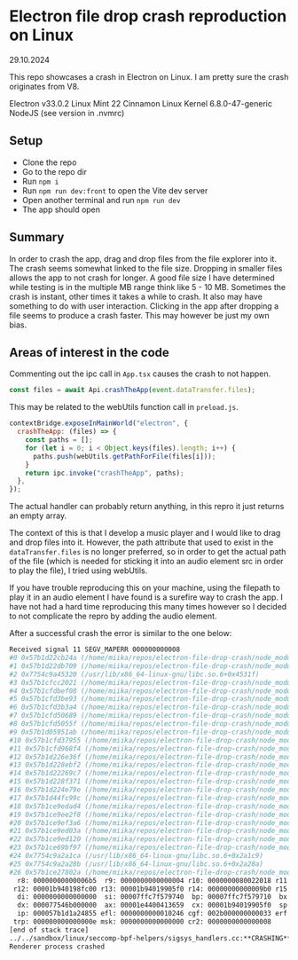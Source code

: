 # Electron file drop crash reproduction on Linux

29.10.2024

This repo showcases a crash in Electron on Linux. I am pretty sure the crash originates from V8.

Electron v33.0.2
Linux Mint 22 Cinnamon
Linux Kernel 6.8.0-47-generic
NodeJS (see version in .nvmrc)

## Setup

- Clone the repo
- Go to the repo dir
- Run `npm i`
- Run `npm run dev:front` to open the Vite dev server
- Open another terminal and run `npm run dev`
- The app should open

## Summary

In order to crash the app, drag and drop files from the file explorer into it. The crash seems somewhat linked to the file size. Dropping in smaller files allows the app to not crash for longer. A good file size I have determined while testing is in the multiple MB range think like 5 - 10 MB. Sometimes the crash is instant, other times it takes a while to crash. It also may have something to do with user interaction. Clicking in the app after dropping a file seems to produce a crash faster. This may however be just my own bias.

## Areas of interest in the code

Commenting out the ipc call in `App.tsx` causes the crash to not happen.

```ts
const files = await Api.crashTheApp(event.dataTransfer.files);
```

This may be related to the webUtils function call in `preload.js`.

```js
contextBridge.exposeInMainWorld("electron", {
  crashTheApp: (files) => {
    const paths = [];
    for (let i = 0; i < Object.keys(files).length; i++) {
      paths.push(webUtils.getPathForFile(files[i]));
    }
    return ipc.invoke("crashTheApp", paths);
  },
});
```

The actual handler can probably return anything, in this repro it just returns an empty array.

The context of this is that I develop a music player and I would like to drag and drop files into it. However, the path attribute that used to exist in the `dataTransfer.files` is no longer preferred, so in order to get the actual path of the file (which is needed for sticking it into an audio element src in order to play the file), I tried using webUtils.

If you have trouble reproducing this on your machine, using the filepath to play it in an audio element I have found is a surefire way to crash the app. I have not had a hard time reproducing this many times however so I decided to not complicate the repro by adding the audio element.

After a successful crash the error is similar to the one below:

```sh
Received signal 11 SEGV_MAPERR 000000000008
#0 0x57b1d22cb24a (/home/miika/repos/electron-file-drop-crash/node_modules/electron/dist/electron+0x60fc249)
#1 0x57b1d22db709 (/home/miika/repos/electron-file-drop-crash/node_modules/electron/dist/electron+0x610c708)
#2 0x7754c9a45320 (/usr/lib/x86_64-linux-gnu/libc.so.6+0x4531f)
#3 0x57b1cfcc2021 (/home/miika/repos/electron-file-drop-crash/node_modules/electron/dist/electron+0x3af3020)
#4 0x57b1cfdbef08 (/home/miika/repos/electron-file-drop-crash/node_modules/electron/dist/electron+0x3beff07)
#5 0x57b1cfd3be93 (/home/miika/repos/electron-file-drop-crash/node_modules/electron/dist/electron+0x3b6ce92)
#6 0x57b1cfd3b3a4 (/home/miika/repos/electron-file-drop-crash/node_modules/electron/dist/electron+0x3b6c3a3)
#7 0x57b1cfd50689 (/home/miika/repos/electron-file-drop-crash/node_modules/electron/dist/electron+0x3b81688)
#8 0x57b1cfd5055f (/home/miika/repos/electron-file-drop-crash/node_modules/electron/dist/electron+0x3b8155e)
#9 0x57b1d05951ab (/home/miika/repos/electron-file-drop-crash/node_modules/electron/dist/electron+0x43c61aa)
#10 0x57b1cfd37955 (/home/miika/repos/electron-file-drop-crash/node_modules/electron/dist/electron+0x3b68954)
#11 0x57b1cfd968f4 (/home/miika/repos/electron-file-drop-crash/node_modules/electron/dist/electron+0x3bc78f3)
#12 0x57b1d226e36f (/home/miika/repos/electron-file-drop-crash/node_modules/electron/dist/electron+0x609f36e)
#13 0x57b1d228ebf2 (/home/miika/repos/electron-file-drop-crash/node_modules/electron/dist/electron+0x60bfbf1)
#14 0x57b1d22269c7 (/home/miika/repos/electron-file-drop-crash/node_modules/electron/dist/electron+0x60579c6)
#15 0x57b1d228f371 (/home/miika/repos/electron-file-drop-crash/node_modules/electron/dist/electron+0x60c0370)
#16 0x57b1d224e79e (/home/miika/repos/electron-file-drop-crash/node_modules/electron/dist/electron+0x607f79d)
#17 0x57b1d44fc99c (/home/miika/repos/electron-file-drop-crash/node_modules/electron/dist/electron+0x832d99b)
#18 0x57b1ce9edad4 (/home/miika/repos/electron-file-drop-crash/node_modules/electron/dist/electron+0x281ead3)
#19 0x57b1ce9ee2f8 (/home/miika/repos/electron-file-drop-crash/node_modules/electron/dist/electron+0x281f2f7)
#20 0x57b1ce9ef3a6 (/home/miika/repos/electron-file-drop-crash/node_modules/electron/dist/electron+0x28203a5)
#21 0x57b1ce9ed03a (/home/miika/repos/electron-file-drop-crash/node_modules/electron/dist/electron+0x281e039)
#22 0x57b1ce9ed120 (/home/miika/repos/electron-file-drop-crash/node_modules/electron/dist/electron+0x281e11f)
#23 0x57b1ce69bf97 (/home/miika/repos/electron-file-drop-crash/node_modules/electron/dist/electron+0x24ccf96)
#24 0x7754c9a2a1ca (/usr/lib/x86_64-linux-gnu/libc.so.6+0x2a1c9)
#25 0x7754c9a2a28b (/usr/lib/x86_64-linux-gnu/libc.so.6+0x2a28a)
#26 0x57b1ce27802a (/home/miika/repos/electron-file-drop-crash/node_modules/electron/dist/electron+0x20a9029)
  r8: 00000000000006b5  r9: 0000000000000004 r10: 0000000080022018 r11: 0000000000000000
 r12: 00001b940198fc00 r13: 00001b94019905f0 r14: 00000000000009b0 r15: 00000000000013b0
  di: 0000000000000000  si: 00007ffc7f579740  bp: 00007ffc7f579710  bx: 0000000000000000
  dx: 000077546b000000  ax: 00001e4400413659  cx: 00001b94019905f0  sp: 00007ffc7f579700
  ip: 000057b1d1a24855 efl: 0000000000010246 cgf: 002b000000000033 erf: 0000000000000004
 trp: 000000000000000e msk: 0000000000000000 cr2: 0000000000000008
[end of stack trace]
../../sandbox/linux/seccomp-bpf-helpers/sigsys_handlers.cc:**CRASHING**:seccomp-bpf failure in syscall nr=0x25 arg1=0x5 arg2=0x7ffc7f578230 arg3=0x0 arg4=0x8
Renderer process crashed
```
